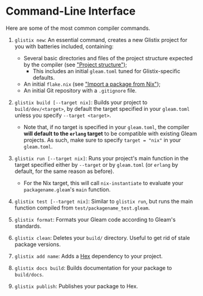 # Command-Line Interface

Here are some of the most common compiler commands.

1. `glistix new`: An essential command, creates a new Glistix project for you with batteries included, containing:
    - Several basic directories and files of the project structure expected by the compiler (see ["Project structure"](./project-structure.md));
        - This includes an initial `gleam.toml` tuned for Glistix-specific defaults.
    - An initial `flake.nix` (see ["Import a package from Nix"](../getting-started/import-from-nix.md));
    - An initial Git repository with a `.gitignore` file.

2. `glistix build [--target nix]`: Builds your project to `build/dev/<target>`, by default the target specified in your `gleam.toml` unless you specify `--target <target>`.
    - Note that, if no target is specified in your `gleam.toml`, the compiler **will default to the `erlang` target** to be compatible with existing Gleam projects. As such, make sure to specify `target = "nix"` in your `gleam.toml`.

3. `glistix run [--target nix]`: Runs your project's main function in the target specified either by `--target` or by `gleam.toml` (or `erlang` by default, for the same reason as before).
    - For the Nix target, this will call `nix-instantiate` to evaluate your `packagename.gleam`'s `main` function.

4. `glistix test [--target nix]`: Similar to `glistix run`, but runs the main function compiled from `test/packagename_test.gleam`.

5. `glistix format`: Formats your Gleam code according to Gleam's standards.

6. `glistix clean`: Deletes your `build/` directory. Useful to get rid of stale package versions.

7.  `glistix add name`: Adds a [Hex](https://hex.pm) dependency to your project.

8. `glistix docs build`: Builds documentation for your package to `build/docs`.

9. `glistix publish`: Publishes your package to Hex.
